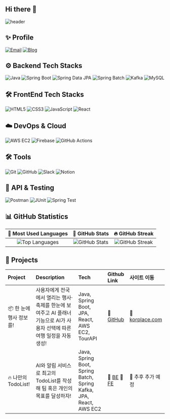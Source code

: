 ## Hi there 👋
![header](https://capsule-render.vercel.app/api?type=waving&text=I%27m%20SungWook!&fontSize=80&fontColor=FFFFFF&colorStart=FF5F6D&colorEnd=FFC371&height=300)

## ✨ Profile
[![Email](https://img.shields.io/badge/Email-D14836?style=for-the-badge&logo=gmail&logoColor=white)](mailto:patksy68@gmail.com)
[![Blog](https://img.shields.io/badge/Blog-000000?style=for-the-badge&logo=medium)](https://ujacheong2.tistory.com)
## ⚙️ Backend Tech Stacks
![Java](https://img.shields.io/badge/Java-ED8B00?style=for-the-badge&logo=java&logoColor=white)
![Spring Boot](https://img.shields.io/badge/Spring%20Boot-6DB33F?style=for-the-badge&logo=springboot&logoColor=white)
![Spring Data JPA](https://img.shields.io/badge/Spring%20Data%20JPA-6DB33F?style=for-the-badge&logo=spring&logoColor=white)
![Spring Batch](https://img.shields.io/badge/Spring%20Batch-6DB33F?style=for-the-badge&logo=spring&logoColor=white)
![Kafka](https://img.shields.io/badge/Kafka-231F20?style=for-the-badge&logo=apachekafka&logoColor=white)
![MySQL](https://img.shields.io/badge/MySQL-4479A1?style=for-the-badge&logo=mysql&logoColor=white)

## 🛠 FrontEnd Tech Stacks
![HTML5](https://img.shields.io/badge/HTML5-E34F26?style=for-the-badge&logo=html5&logoColor=white)
![CSS3](https://img.shields.io/badge/CSS3-1572B6?style=for-the-badge&logo=css3&logoColor=white)
![JavaScript](https://img.shields.io/badge/JavaScript-F7DF1E?style=for-the-badge&logo=javascript&logoColor=black)
![React](https://img.shields.io/badge/React-61DAFB?style=for-the-badge&logo=react&logoColor=black)
## ☁️ DevOps & Cloud
![AWS EC2](https://img.shields.io/badge/AWS%20EC2-FF9900?style=for-the-badge&logo=amazonaws&logoColor=white)
![Firebase](https://img.shields.io/badge/Firebase-FFCA28?style=for-the-badge&logo=firebase&logoColor=black)
![GitHub Actions](https://img.shields.io/badge/GitHub%20Actions-2088FF?style=for-the-badge&logo=githubactions&logoColor=white)
## 🛠 Tools
![Git](https://img.shields.io/badge/Git-F05032?style=for-the-badge&logo=git&logoColor=white)
![GitHub](https://img.shields.io/badge/GitHub-181717?style=for-the-badge&logo=github&logoColor=white)
![Slack](https://img.shields.io/badge/Slack-4A154B?style=for-the-badge&logo=slack&logoColor=white)
![Notion](https://img.shields.io/badge/Notion-000000?style=for-the-badge&logo=notion&logoColor=white)
## 📡 API & Testing
![Postman](https://img.shields.io/badge/Postman-FF6C37?style=for-the-badge&logo=postman&logoColor=white)
![JUnit](https://img.shields.io/badge/JUnit-25A162?style=for-the-badge&logo=junit5&logoColor=white)
![Spring Test](https://img.shields.io/badge/Spring%20Test-6DB33F?style=for-the-badge&logo=spring&logoColor=white)



## 📊 GitHub Statistics

| 🥇 Most Used Languages | 🌟 GitHub Stats | 🔥 GitHub Streak |
|:---------------------:|:--------------:|:---------------:|
| ![Top Languages](https://github-readme-stats.vercel.app/api/top-langs/?username=SungWookkk&layout=compact&theme=tokyonight&hide_border=true) | ![GitHub Stats](https://github-readme-stats.vercel.app/api?username=SungWookkk&show_icons=true&count_private=true&include_all_commits=true&theme=radical&hide_border=true) | ![GitHub Streak](https://github-readme-streak-stats.herokuapp.com/?user=SungWookkk&theme=dark&hide_border=true) |


## 🚀 Projects

| Project | Description | Tech | Github Link | 사이트 이동 |
|:-------|:------------|:-----|:-----|:-------------|
| 📦 한 눈에 행사 정보를! | 사용자에게 전국에서 열리는 행사·축제를 한눈에 보여주고 AI 플래너 기능으로 AI가 사용자 선택에 따른 여행 일정을 자동 생성! | Java, Spring Boot, JPA, React, AWS EC2, TourAPI | 🔗 [GitHub](https://github.com/MatsuriSeoul) | 🔗 [korplace.com](https://korplace.com) |
| 🔥 나만의 TodoList!  | AI와 알림 서비스로 최고의 TodoList를 작성해 팀 혹은 개인의 목표를 달성하자!  | Java, Spring Boot, Spring Batch, Spring Kafka, JPA, React, AWS EC2 | 🔗 [BE](https://github.com/SungWookkk/FTT_backend) 🔗 [FE](https://github.com/SungWookkk/FTT_frontend) | 🔗 추후 추가 예정 |



<!--
**SungWookkk/SungWookkk** is a ✨ _special_ ✨ repository because its `README.md` (this file) appears on your GitHub profile.

Here are some ideas to get you started:

- 🔭 I’m currently working on ...
- 🌱 I’m currently learning ...
- 👯 I’m looking to collaborate on ...
- 🤔 I’m looking for help with ...
- 💬 Ask me about ...
- 📫 How to reach me: ...
- 😄 Pronouns: ...
- ⚡ Fun fact: ...
-->
